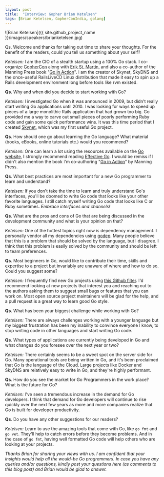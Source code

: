 ```yaml
---
layout: post
title:  "Interview: Gopher Brian Ketelsen"
tags: [Brian Ketelsen, GopherConIndia, golang]
---
```


![Brian Ketelsen]({{ site.github_project_name }}/images/speakers/brianketelsen.jpg)

Qs. Welcome and thanks for taking out time to share your thoughts. For the benefit of the readers, could you tell us something about your self?

_Ketelsen:_ I am the CIO of a stealth startup using a 100% Go stack. I co-organize [GopherCon](http://gophercon.com/) along with [Erik St. Martin](https://twitter.com/erikstmartin), and also a co-author of the Manning Press book "[Go in Action](http://www.manning.com/ketelsen/)". I am the creator of Skynet, SkyDNS and the once-useful RailsLiveCD Linux distribution that made it easy to spin up a Rails development environment long before tools like rvm existed.

**Qs**. Why and when did you decide to start working with Go?

_Ketelsen:_ I investigated Go when it was announced in 2009, but didn't really start writing Go applications until 2010. I was looking for ways to speed up pieces of a large monolithic Rails application that had grown too big. Go provided me a way to carve out small pieces of poorly performing Ruby code and gain some quick performance wins. It was this time period that I created [Skynet](https://github.com/skynetservices/skynet), which was my first useful Go project. 

**Qs**. How should one go about learning the Go language? What material (books, eBooks, online tutorials etc.) would you recommend?

_Ketelsen:_ One can learn a lot using the resources available on the [Go website](http://golang.org/), I strongly recommend reading [Effective Go](http://golang.org/doc/effective_go.html). I would be remiss if I didn't also mention the book I'm co-authoring "[Go in Action](http://www.manning.com/ketelsen/)" by Manning Press.

**Qs**. What best practices are most important for a new Go programmer to learn and understand?

_Ketelsen:_ If you don't take the time to learn and truly understand Go's interfaces, you'll be doomed to write Go code that looks like your other favorite languages. I still catch myself writing Go code that looks like C or Ruby sometimes. _Embrace interfaces and channels!_

**Qs**. What are the pros and cons of Go that are being discussed in the development community and what is your opinion on that?

_Ketelsen:_ One of the hottest topics right now is dependency management. I personally vendor all my dependencies using [godep](https://github.com/tools/godep). Many people believe that this is a problem that should be solved by the language, but I disagree. I think that this problem is easily solved by the community and should be left to team preferences.

**Qs**. Most beginners in Go, would like to contribute their time, skills and expertise to a project but invariably are unaware of where and how to do so. Could you suggest some?

_Ketelsen:_ I frequently find new Go projects using [this Github filter](https://github.com/search?l=go&q=stars%3A%3E1&s=updated&type=Repositories). I'd recommend looking at new projects that interest you and reaching out to the authors asking them to suggest small bugs or features that you can work on. Most open source project maintainers will be glad for the help, and a pull request is a great way to learn good Go style.

**Qs**. What has been your biggest challenge while working with Go?

_Ketelsen:_ There are always challenges working with a younger language but my biggest frustration has been my inability to convince everyone I know, to stop writing code in other languages and start writing Go code.

**Qs**. What types of applications are currently being developed in Go and what changes do you foresee over the next year or two?

_Ketelsen:_ There certainly seems to be a sweet spot on the server side for Go. Many operational tools are being written in Go, and it's been proclaimed that Go is the language of the Cloud. Large projects like Docker and SkyDNS are relatively easy to write in Go, and they're highly performant.

**Qs**. How do you see the market for Go Programmers in the work place? What is the future for Go?

_Ketelsen:_ I've seen a tremendous increase in the demand for Go developers. I think that demand for Go developers will continue to rise quickly over the next few years as more and more companies realize that Go is built for developer productivity.

**Qs**. Do you have any other suggestions for our readers?

_Ketelsen:_ Learn to use the amazing tools that come with Go, like `go fmt` and `go vet`. They'll help to catch errors before they become problems. And in the case of `go fmt`, having well formatted Go code will help others who are looking at your projects.

_Thanks Brian for sharing your views with us. I am confident that your insights would help all the would-be Go programmers. In case you have any queries and/or questions, kindly post your questions here (as comments to this blog post) and Brian would be glad to answer._
